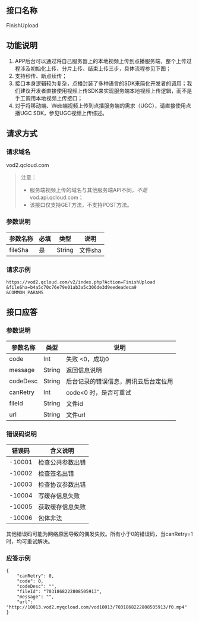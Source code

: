 ## 接口名称
FinishUpload

## 功能说明
1. APP后台可以通过将自己服务器上的本地视频上传到点播服务端，整个上传过程涉及初始化上传、分片上传、结束上传三步，具体流程参见下图；
1. 支持秒传、断点续传；
1. 接口本身逻辑较为复杂，点播封装了多种语言的SDK来简化开发者的调用；我们建议开发者直接使用视频上传SDK来实现服务端本地视频上传逻辑，而不是手工调用本地视频上传接口；
1. 对于将移动端、Web端视频上传到点播服务端的需求（UGC），请直接使用点播UGC SDK，参见UGC视频上传综述。


## 请求方式

### 请求域名
vod2.qcloud.com

> 注意：
> - 服务端视频上传的域名与其他服务端API不同，*不是* vod.api.qcloud.com；
> - 该接口仅支持GET方法，不支持POST方法。

### 参数说明
| 参数名称 | 必填 | 类型 | 说明 |
|---------|---------|---------|---------|
| fileSha | 是 | String | 文件sha |

### 请求示例

```
https://vod2.qcloud.com/v2/index.php?Action=FinishUpload
&fileSha=b4a5c70c76e79e01ab3a5c306de3d9eedeadeca9
&COMMON_PARAMS
```

## 接口应答

### 参数说明
| 参数名称 | 类型 | 说明 |
|---------|---------|---------|
| code | Int | 失败 <0，成功0 |
| message | String | 返回信息说明 |
| codeDesc | String | 后台记录的错误信息，腾讯云后台定位用 |
| canRetry | Int | code<0 时，是否可重试 |
| fileId | String | 文件id |
| url | String | 文件url |

### 错误码说明
| 错误码 | 含义说明|
|---------|---------|
| -10001 | 检查公共参数出错 |
| -10002 | 检查签名出错 |
| -10003 | 检查协议参数出错 |
| -10004 | 写缓存信息失败 |
| -10005 | 获取缓存信息失败|
| -10006 | 包体非法 |
其他错误码可能为网络原因导致的偶发失败。所有小于0的错误码，当canRetry=1时，均可重试解决。
### 应答示例
```
{
    "canRetry": 0,
    "code": 0,
    "codeDesc": "",
    "fileId": "7031868222808505913",
    "message": "",
    "url": "http://10013.vod2.myqcloud.com/vod10013/7031868222808505913/f0.mp4"
}
```
